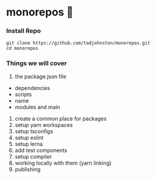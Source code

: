# monorepos 🎉

### Install Repo
``` shell
git clone https://github.com/tadjohnston/monorepos.git
cd monorepos
```

### Things we will cover
1. the package.json file
  * dependencies
  * scripts
  * name
  * modules and main
1. create a common place for packages
1. setup yarn workspaces
1. setup tsconfigs
1. setup eslint
1. setup lerna
1. add test components
1. setup compiler
1. working locally with them (yarn linking)
1. publishing
